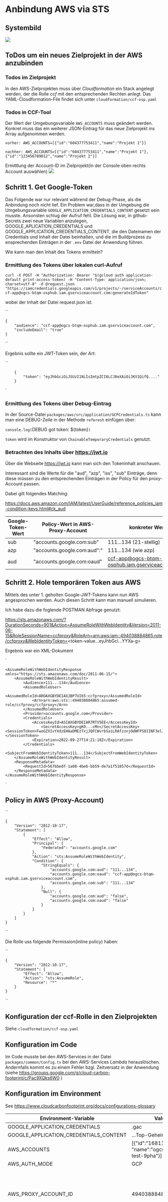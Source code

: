 # Anbindung AWS via STS

## Systembild

![](images/interaction-diagram.png)

## ToDos um ein neues Zielprojekt in der AWS anzubinden

### Todos im Zielprojekt
In den AWS-Zielprojekten muss über _Cloudformation_ ein Stack angelegt werden, der die Rolle _ccf_ mit den entsprechenden Rechten anlegt. Das YAML-Cloudformation-File findet sich unter `cloudformation/ccf-osp.yaml` 

### Todos in CCF-Tool 
Der Wert der Umgebungsvariable `AWS_ACCOUNTS` muss geändert werden. Konkret muss das ein weiterer JSON-Eintrag für das neue Zielprojekt ins Array aufgenommen werden. 

`vorher: AWS_ACCOUNTS=[{"id":"604377753411","name":"Projekt 1"}]`

`nachher: AWS_ACCOUNTS=[{"id":"604377753411","name":"Projekt 1"},{"id":"123456789012","name":"Projekt 2"}]`

Ermittlung der Account-ID im Zielprojekt(in der Console oben rechts Account auswählen)
![](images/account_id_zielaws.png)

## Schritt 1. Get Google-Token

Das Folgende war nur relevant während der Debug-Phase, als die Anbindung noch nicht lief. Ein Problem war,dass in der Umgebung die Umgebungsvariable `GOOGLE_APPLICATION_CREDENTIALS_CONTENT` gesetzt sein musste. Ansonsten schlug der Aufruf fehl. Die Lösung war, in github-Secrets zwei neue Variablen anzulegen, GOOGLE_APLICATION_CREDENTIALS und GOOGLE_APPLICATION_CREDENTIALS_CONTENT, die den  Dateinamen der Credentials und Inhalt der Datei beinhalten, und die im Buildprozess zu ensprechenden Einträgen in der `.env` Datei der Anwendung führen.

Wie kann man den Inhalt des Tokens ermitteln?

### Ermittlung des Tokens über lokalen curl-Aufruf

``
    curl -X POST -H "Authorization: Bearer "$(gcloud auth application-default print-access-token) -H "Content-Type: application/json; charset=utf-8" -d @request.json "https://iamcredentials.googleapis.com/v1/projects/-/serviceAccounts/ccf-app@ogcs-btqm-osphub.iam.gserviceaccount.com:generateIdToken"
``

wobei der Inhalt der Datei request.json ist:

``

    {
        "audience": "ccf-app@ogcs-btqm-osphub.iam.gserviceaccount.com",
        "includeEmail": "true"
    }

``

Ergebnis sollte ein JWT-Token sein, der Art:

``

        {
            "token": "eyJhbGciOiJSUzI1NiIsImtpZCI6LCJ0eXAiOiJKV1QifQ...."
        }

`
### Ermittlung des Tokens über Debug-Eintrag

In der Source-Datei `packages/aws/src/application/GCPCredentials.ts`
kann man eine DEBUG-Zeile in der Methode `referesh` einfügen über:

`console.log(`DEBUG got token: ${token}`)`

`token` wird im Konstruktor von `ChainableTemporaryCredentials` genutzt.

### Betrachten des Inhalts über https://jwt.io 

Über die Webseite https://jwt.io kann man sich den Tokeninhalt anschauen.

Interessant sind die Werte für die "aud", "azp", "iss", "sub" Einträge,
denn diese müssen zu den entsprechenden Einträgen in der Policy für den proxy-Account passen.

Dabei gilt folgendes Matching:

https://docs.aws.amazon.com/IAM/latest/UserGuide/reference_policies_iam-condition-keys.html#ck_aud

| Google-Token-Wert | Policy-Wert in AWS-Proxy-Account | konkreter Wert                                   |
|-------------------|------------|--------------------------------------------------|
| sub               | "accounts.google.com:sub" | 111...134   (21-stellig)                         |
| azp               | "accounts.google.com:aud":" | 111...134  (wie azp)                           |
| aud               | "accounts.google.com:oaud" | ccf-app@ogcs-btqm-osphub.iam.gserviceaccount.com |

## Schritt 2. Hole temporären Token aus AWS

Mittels des unter 1. geholten Google-JWT-Tokens kann nun AWS angesprochen werden.
Auch diesen Schritt kann man manuell simulieren.

Ich habe dazu die foglende POSTMAN Abfrage genutzt:

https://sts.amazonaws.com/?DurationSeconds=901&Action=AssumeRoleWithWebIdentity&Version=2011-06-15&RoleSessionName=ccfproxy&RoleArn=arn:aws:iam::494038884865:role/ccfproxy&WebIdentityToken=<token-value...eyJhbGci...YYXa-g>

Ergebnis war ein XML-Dokument

`

    <AssumeRoleWithWebIdentityResponse xmlns="https://sts.amazonaws.com/doc/2011-06-15/">
        <AssumeRoleWithWebIdentityResult>
            <Audience>111...134</Audience>
            <AssumedRoleUser>
                <AssumedRoleId>AROAXGBYDEIAXJBP7UI65:ccfproxy</AssumedRoleId>
                <Arn>arn:aws:sts::494038884865:assumed-role/ccfproxy/ccfproxy</Arn>
            </AssumedRoleUser>
            <Provider>accounts.google.com</Provider>
            <Credentials>
                <AccessKeyId>ASIAXGBYDEIAR7RTV5EE</AccessKeyId>
                    <SecretAccessKey>gKO...cMn</SecretAccessKey>                                            <SessionToken>FwoGZXIvYXdzEHAaDMEzTxjJQFCWvrbSaiLRAfzznjOdWFPS8IINF3elJUk1KhqPTnnTBhoDjZuhZ/sacM3wFTAPNAlNB3KruzFB+xB/0PSsTGrxjlYhlInbiNqJeOkrjwkKtr6zDHTALl1zQ/AimuzyDzdAPgzZgJ/JBx7DLTNcrAGljbKtDLh56+5eDuFNHITkKjsGauJ/rtNVieDFa+uVg1VQwIO8VYAkkxh7cbUCRbW55w+PYO/ZfFTcFBNrUCJWKcMDoWuaHfVvKcmyXhOVR8ynaKfYsG4YVxr/5fJasS94W7hm5aRgsKy+KNmGzJkGMli1UH3TvrsRE/jL4Ch9q1N3BmACxdoXvdJl9/Pfqb+eTYeOBetXPJ53JOSw2U+3H7QgURNF/Gdi6j2ZcvhTV5t5dDin4HfyTnUe4dlJPT5GWIn8FX89uq/+</SessionToken>
                <Expiration>2022-09-27T14:21:18Z</Expiration>
            </Credentials>
            <SubjectFromWebIdentityToken>111...134</SubjectFromWebIdentityToken>
        </AssumeRoleWithWebIdentityResult>
        <ResponseMetadata>
            <RequestId>567bbedf-1a08-4be6-bb59-de7a1f51857d</RequestId>
        </ResponseMetadata>
    </AssumeRoleWithWebIdentityResponse>
`

## Policy in AWS (Proxy-Account)

``

    {
        "Version": "2012-10-17",
        "Statement": [
            {
                "Effect": "Allow",
                "Principal": {
                    "Federated": "accounts.google.com"
                },
                "Action": "sts:AssumeRoleWithWebIdentity",
                "Condition": {
                    "StringEquals": {
                        "accounts.google.com:aud": "111...134",
                        "accounts.google.com:oaud": "ccf-app@ogcs-btqm-osphub.iam.gserviceaccount.com",
                        "accounts.google.com:sub": "111...134"
                    },
                    "Null": {
                        "accounts.google.com:aud": "false",
                        "accounts.google.com:oaud": "false"
                    }
                }
            }
        ]
    }
``

Die Rolle uss folgende Permission(inline policy) haben:

``

    {
        "Version": "2012-10-17",
        "Statement": {
            "Effect": "Allow",
            "Action": "sts:AssumeRole",
            "Resource": "*"
        }
    }
``

## Konfiguration der ccf-Rolle in den Zielprojekten

Siehe `cloudformation/ccf-osp.yaml`

## Konfiguration im Code

Im Code musste bei den AWS-Services in der Datei `packages/common/Config.ts`  bei den AWS-Services _Lambda_ herauslöschen. Andernfalls kommt es zu einem Fehler bzgl. Zeitversatz in der Anwendung (siehe https://groups.google.com/g/cloud-carbon-footprint/c/Pac9XQks6W0 )

## Konfiguration im Environment

See https://www.cloudcarbonfootprint.org/docs/configurations-glossary

| Environment-Variable         | Value                                                    | Bemerkung                                                                                                                                                                                                                                       |
|------------------------------|----------------------------------------------------------|-------------------------------------------------------------------------------------------------------------------------------------------------------------------------------------------------------------------------------------------------|
|GOOGLE_APPLICATION_CREDENTIALS | .gac                                                     | Datei die, die Google-Credentials enthält                                                                                                                                                                                                       |
|GOOGLE_APPLICATION_CREDENTIALS_CONTENT| <json-service-account-key>...Top-Geheim          | der Inhalt der Datei .gac                                                                                                                                                                                                                       |
| AWS_ACCOUNTS                 | [{"id":"168111911178", "name":"ogcs-osp-ivs-test-9pha"}] | Array der AWS-Projekte die unter das Monitoring fallen.                                                                                                                                                                                         |
| AWS_AUTH_MODE                | GCP                                                      |                                                                                                                                                                                                                                                 |
| AWS_PROXY_ACCOUNT_ID         | 494038884865                                             | Entspricht der ID des Proxy-Accounts im AWS-Projekt *ogcs-ospithub-3wa9*<br/><br/> arn:aws:iam::**494038884865**:role/ccfproxy<br/><br/> see Code `GCPCredentials.ts   `arn:aws:iam::${**this.proxyAccountId**}:role/${this.proxyRoleName}`,    |
| AWS_PROXY_ROLE_NAME          | ccfproxy                                                 | Entspricht der Rolle des Proxy-Accounts im AWS-Projekt *ogcs-ospithub-3wa9*<br/><br/> arn:aws:iam::494038884865:role/**ccfproxy**<br/><br/> see Code `GCPCredentials.ts   `arn:aws:iam::${this.proxyAccountId}:role/${**this.proxyRoleName**}`, |
| AWS_TARGET_ACCOUNT_ROLE_NAME | ccf                                                      | Entspricht der Rolle der AWS-Zielprojekte die AWS_ACCOUNTS-Array aufgeführt sind<br/><br/> see Code `GCPCredentials.ts   `arn:aws:iam::${this.accountId}:role/**${this.targetRoleName}**`,                                                      |
| AWS_USE_BILLING_DATA         | false                                                    | *Higher Accuracy* ist Gegenteil von *Billing Approach*                                                                                                                                                                                          |

